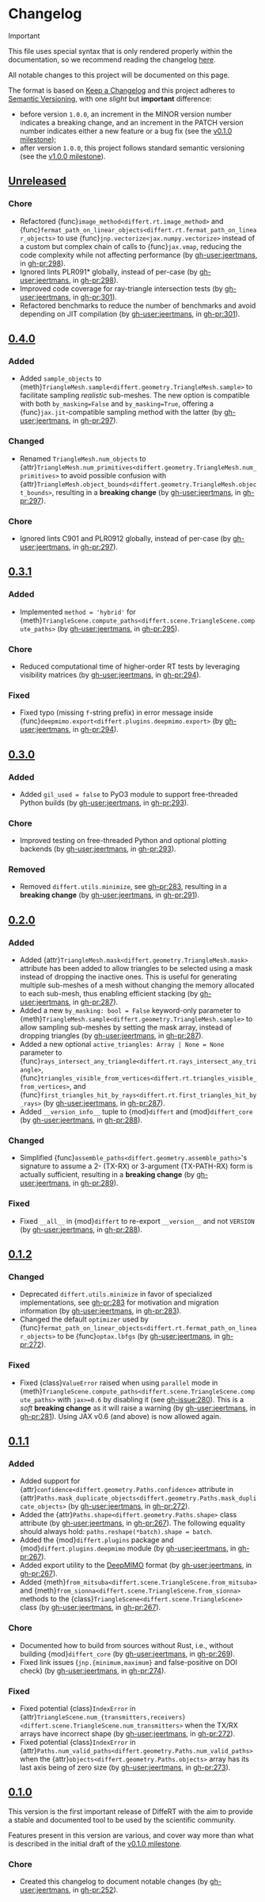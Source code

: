 # Changelog

> [!IMPORTANT]
>
> This file uses special syntax that is only rendered properly
> within the documentation, so we recommend reading the changelog
> [here](https://differt.readthedocs.io/latest/changelog.html).

<!-- start changelog-preamble -->

All notable changes to this project will be documented on this page.

The format is based on [Keep a Changelog](https://keepachangelog.com/en/1.0.0/)
and this project adheres to [Semantic Versioning](https://semver.org/spec/v2.0.0.html),
with one *slight* but **important** difference:
- before version `1.0.0`, an increment in the MINOR version number indicates a breaking change, and an increment in the PATCH version number indicates either a new feature or a bug fix (see the [v0.1.0 milestone](https://github.com/jeertmans/DiffeRT/milestone/1));
- after version `1.0.0`, this project follows standard semantic versioning (see the [v1.0.0 milestone](https://github.com/jeertmans/DiffeRT/milestone/2)).

<!-- end changelog-preamble -->

## [Unreleased](https://github.com/jeertmans/DiffeRT/compare/v0.4.0...HEAD)

### Chore

- Refactored {func}`image_method<differt.rt.image_method>` and {func}`fermat_path_on_linear_objects<differt.rt.fermat_path_on_linear_objects>` to use {func}`jnp.vectorize<jax.numpy.vectorize>` instead of a custom but complex chain of calls to {func}`jax.vmap`, reducing the code complexity while not affecting performance (by <gh-user:jeertmans>, in <gh-pr:298>).
- Ignored lints PLR091* globally, instead of per-case (by <gh-user:jeertmans>, in <gh-pr:298>).
- Improved code coverage for ray-triangle intersection tests (by <gh-user:jeertmans>, in <gh-pr:301>).
- Refactored benchmarks to reduce the number of benchmarks and avoid depending on JIT compilation (by <gh-user:jeertmans>, in <gh-pr:301>).

<!-- start changelog -->

## [0.4.0](https://github.com/jeertmans/DiffeRT/compare/v0.3.1...v0.4.0)

### Added

- Added `sample_objects` to {meth}`TriangleMesh.sample<differt.geometry.TriangleMesh.sample>` to facilitate sampling *realistic* sub-meshes. The new option is compatible with both `by_masking=False` and `by_masking=True`, offering a {func}`jax.jit`-compatible sampling method with the latter (by <gh-user:jeertmans>, in <gh-pr:297>).

### Changed

- Renamed `TriangleMesh.num_objects` to {attr}`TriangleMesh.num_primitives<differt.geometry.TriangleMesh.num_primitives>` to avoid possible confusion with {attr}`TriangleMesh.object_bounds<differt.geometry.TriangleMesh.object_bounds>`, resulting in a **breaking change** (by <gh-user:jeertmans>, in <gh-pr:297>).

### Chore

- Ignored lints C901 and PLR0912 globally, instead of per-case (by <gh-user:jeertmans>, in <gh-pr:297>).

## [0.3.1](https://github.com/jeertmans/DiffeRT/compare/v0.3.0...v0.3.1)

### Added

- Implemented `method = 'hybrid'` for {meth}`TriangleScene.compute_paths<differt.scene.TriangleScene.compute_paths>` (by <gh-user:jeertmans>, in <gh-pr:295>).

### Chore

- Reduced computational time of higher-order RT tests by leveraging visibility matrices (by <gh-user:jeertmans>, in <gh-pr:294>).

### Fixed

- Fixed typo (missing `f`-string prefix) in error message inside {func}`deepmimo.export<differt.plugins.deepmimo.export>` (by <gh-user:jeertmans>, in <gh-pr:294>).

## [0.3.0](https://github.com/jeertmans/DiffeRT/compare/v0.2.0...v0.3.0)

### Added

- Added `gil_used = false` to PyO3 module to support free-threaded Python builds (by <gh-user:jeertmans>, in <gh-pr:293>).

### Chore

- Improved testing on free-threaded Python and optional plotting backends (by <gh-user:jeertmans>, in <gh-pr:293>).

### Removed

- Removed `differt.utils.minimize`, see <gh-pr:283>, resulting in a **breaking change** (by <gh-user:jeertmans>, in <gh-pr:291>).

## [0.2.0](https://github.com/jeertmans/DiffeRT/compare/v0.1.2...v0.2.0)

### Added

- Added {attr}`TriangleMesh.mask<differt.geometry.TriangleMesh.mask>` attribute has been added to allow triangles to be selected using a mask instead of dropping the inactive ones. This is useful for generating multiple sub-meshes of a mesh without changing the memory allocated to each sub-mesh, thus enabling efficient stacking (by <gh-user:jeertmans>, in <gh-pr:287>).
- Added a new `by_masking: bool = False` keyword-only parameter to {meth}`TriangleMesh.sample<differt.geometry.TriangleMesh.sample>` to allow sampling sub-meshes by setting the mask array, instead of dropping triangles (by <gh-user:jeertmans>, in <gh-pr:287>).
- Added a new optional `active_triangles: Array | None = None` parameter to {func}`rays_intersect_any_triangle<differt.rt.rays_intersect_any_triangle>`, {func}`triangles_visible_from_vertices<differt.rt.triangles_visible_from_vertices>`, and {func}`first_triangles_hit_by_rays<differt.rt.first_triangles_hit_by_rays>` (by <gh-user:jeertmans>, in <gh-pr:287>).
- Added `__version_info__` tuple to {mod}`differt` and {mod}`differt_core` (by <gh-user:jeertmans>, in <gh-pr:288>).

### Changed

- Simplified {func}`assemble_paths<differt.geometry.assemble_paths>`'s signature to assume a 2- (TX-RX) or 3-argument (TX-PATH-RX) form is actually sufficient, resulting in a **breaking change** (by <gh-user:jeertmans>, in <gh-pr:289>).

### Fixed

- Fixed `__all__` in {mod}`differt` to re-export `__version__` and not `VERSION` (by <gh-user:jeertmans>, in <gh-pr:288>).

## [0.1.2](https://github.com/jeertmans/DiffeRT/compare/v0.1.1...v0.1.2)

### Changed

- Deprecated `differt.utils.minimize` in favor of specialized implementations, see <gh-pr:283> for motivation and migration information (by <gh-user:jeertmans>, in <gh-pr:283>).
- Changed the default `optimizer` used by {func}`fermat_path_on_linear_objects<differt.rt.fermat_path_on_linear_objects>` to be {func}`optax.lbfgs` (by <gh-user:jeertmans>, in <gh-pr:272>).

### Fixed

- Fixed {class}`ValueError` raised when using `parallel` mode in {meth}`TriangleScene.compute_paths<differt.scene.TriangleScene.compute_paths>` with `jax>=0.6` by disabling it (see <gh-issue:280>). This is a *soft* **breaking change** as it will raise a warning (by <gh-user:jeertmans>, in <gh-pr:281>). Using JAX v0.6 (and above) is now allowed again.

## [0.1.1](https://github.com/jeertmans/DiffeRT/compare/v0.1.0...v0.1.1)

### Added

- Added support for {attr}`confidence<differt.geometry.Paths.confidence>` attribute in {attr}`Paths.mask_duplicate_objects<differt.geometry.Paths.mask_duplicate_objects>` (by <gh-user:jeertmans>, in <gh-pr:272>).
- Added the {attr}`Paths.shape<differt.geometry.Paths.shape>` class attribute (by <gh-user:jeertmans>, in <gh-pr:267>).
  The following equality should always hold: `paths.reshape(*batch).shape = batch`.
- Added the {mod}`differt.plugins` package and {mod}`differt.plugins.deepmimo` module (by <gh-user:jeertmans>, in <gh-pr:267>).
- Added export utility to the [DeepMIMO](https://github.com/DeepMIMO) format (by <gh-user:jeertmans>, in <gh-pr:267>).
- Added {meth}`from_mitsuba<differt.scene.TriangleScene.from_mitsuba>` and {meth}`from_sionna<differt.scene.TriangleScene.from_sionna>` methods to the {class}`TriangleScene<differt.scene.TriangleScene>` class (by <gh-user:jeertmans>, in <gh-pr:267>).

### Chore

- Documented how to build from sources without Rust, i.e., without building {mod}`differt_core` (by <gh-user:jeertmans>, in <gh-pr:269>).
- Fixed link issues (`jnp.{minimum,maximum}` and false-positive on DOI check) (by <gh-user:jeertmans>, in <gh-pr:274>).

### Fixed

- Fixed potential {class}`IndexError` in {attr}`TriangleScene.num_{transmitters,receivers}<differt.scene.TriangleScene.num_transmitters>` when the TX/RX arrays have incorrect shape (by <gh-user:jeertmans>, in <gh-pr:272>).
- Fixed potential {class}`IndexError` in {attr}`Paths.num_valid_paths<differt.geometry.Paths.num_valid_paths>` when the {attr}`objects<differt.geometry.Paths.objects>` array has its last axis being of zero size (by <gh-user:jeertmans>, in <gh-pr:273>).

## [0.1.0](https://github.com/jeertmans/DiffeRT/tree/v0.1.0)

This version is the first important release of DiffeRT with the aim to provide
a stable and documented tool to be used by the scientific community.

Features present in this version are various, and cover way more than what is described in the initial draft
of the [v0.1.0 milestone](https://github.com/jeertmans/DiffeRT/milestone/1).

### Chore

- Created this changelog to document notable changes (by <gh-user:jeertmans>, in <gh-pr:252>).

<!-- end changelog -->
